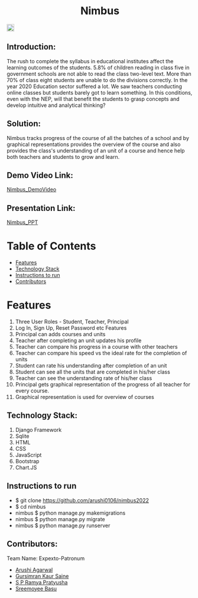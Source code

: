 <h1 align="center">Nimbus</h1>
<p align="center">
</p>

<a href="https://hack36.com"> <img src="http://bit.ly/BuiltAtHack36" height=20px> </a>


## Introduction:
  The rush to complete the syllabus in educational institutes affect the learning outcomes of the students. 5.8% of children reading in class five in government schools are not able to read the class two-level text. More than 70% of class eight students are unable to do the divisions correctly.
  In the year 2020 Education sector suffered a lot. We saw teachers conducting online classes but students barely got to learn something. 
  In this conditions, even with the NEP, will that benefit the students to grasp concepts and develop intuitive and analytical thinking?
 
## Solution:
  Nimbus tracks progress of the course of all the batches of a school and by graphical representations provides the overview of the course and also provides the     class's understanding of an unit of a course and hence help both teachers and students to grow and learn.

  
## Demo Video Link:
 <a href="https://youtu.be/vsPycf_DYQI"> Nimbus_DemoVideo </a>
  
  
## Presentation Link:
  <a href="https://docs.google.com/presentation/d/18IlQE1Sn7byjLTgkBH16Z_1aZ4hjRSh1/edit?usp=sharing&ouid=102945079677507836120&rtpof=true&sd=true"> Nimbus_PPT </a>
  
  
# Table of Contents
* [ Features ](#features)
* [Technology Stack](#technologystack)
* [Instructions to run](#installation)
* [Contributors](#contributors)


# <a name="features"></a>Features
  1) Three User Roles - Student, Teacher, Principal 
  2) Log In, Sign Up, Reset Password etc Features
  3) Principal can adds courses and units
  4) Teacher after completing an unit updates his profile
  5) Teacher can compare his progress in a course with other teachers
  6) Teacher can compare his speed vs the ideal rate for the completion of units
  7) Student can rate his understanding after completion of an unit 
  8) Student can see all the units that are completed in his/her class
  9) Teacher can see the understanding rate of his/her class
  10) Principal gets graphical representation of the progress of all teacher for every course.  
  11) Graphical representation is used for overview of courses

## <a name="technologystack"></a>Technology Stack:
  1) Django Framework
  2) Sqlite
  3) HTML
  4) CSS
  5) JavaScript
  6) Bootstrap
  7) Chart.JS
  
## <a name="installation"></a>Instructions to run
* $ git clone https://github.com/arushi0106/nimbus2022 <br>
* $ cd nimbus <br>
* nimbus $ python manage.py makemigrations 
* nimbus $ python manage.py migrate 
* nimbus $ python manage.py runserver   

## <a name="contributors"></a>Contributors:

Team Name: Expexto-Patronum

* [Arushi Agarwal](https://github.com/arushi0106)
* [Gursimran Kaur Saine](https://github.com/gursimran18)
* [S P Ramya Pratyusha](https://github.com/ramya-4004)
* [Sreemoyee Basu](https://github.com/sreebasu05)
